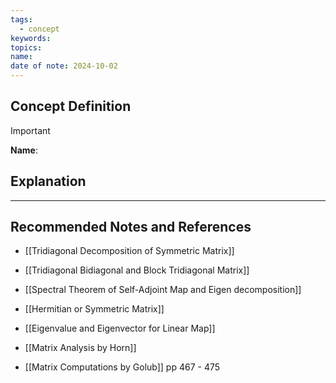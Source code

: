 ```yaml
---
tags:
  - concept
keywords: 
topics: 
name: 
date of note: 2024-10-02
---
```


## Concept Definition

>[!important]
>**Name**: 



## Explanation





-----------
##  Recommended Notes and References


- [[Tridiagonal Decomposition of Symmetric Matrix]]
- [[Tridiagonal Bidiagonal and Block Tridiagonal Matrix]]
- [[Spectral Theorem of Self-Adjoint Map and Eigen decomposition]]
- [[Hermitian or Symmetric Matrix]]

- [[Eigenvalue and Eigenvector for Linear Map]]

- [[Matrix Analysis by Horn]]
- [[Matrix Computations by Golub]] pp 467 - 475
